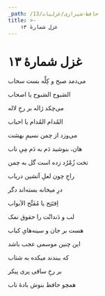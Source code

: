 ```yaml
---
_path: /حافظ-شیرازی/غزلیات/13
title: >-
    غزل شمارهٔ ۱۳
---
```

# غزل شمارهٔ ۱۳

<div class="b" id="bn1"><div class="m1"><p>می‌دمد صبح و کِلِّه بست سحاب</p></div>
<div class="m2"><p>الصَبوح الصَبوح یا اصحاب</p></div></div>
<div class="b" id="bn2"><div class="m1"><p>می‌چکد ژاله بر رخِ لاله</p></div>
<div class="m2"><p>المُدام المُدام یا احباب</p></div></div>
<div class="b" id="bn3"><div class="m1"><p>می‌وزد از چمن نسیمِ بهشت</p></div>
<div class="m2"><p>هان، بنوشید دَم به دَم مِیِ ناب</p></div></div>
<div class="b" id="bn4"><div class="m1"><p>تخت زُمْرُد زده است گل به چمن</p></div>
<div class="m2"><p>راحِ چون لعلِ آتشین دریاب</p></div></div>
<div class="b" id="bn5"><div class="m1"><p>درِ میخانه بسته‌اند دگر</p></div>
<div class="m2"><p>اِفتَتِح یا مُفَتِّح الاَبواب</p></div></div>
<div class="b" id="bn6"><div class="m1"><p>لب و دَندانْت را حقوق نمک</p></div>
<div class="m2"><p>هست بر جان و سینه‌هایِ کباب</p></div></div>
<div class="b" id="bn7"><div class="m1"><p>این چنین موسمی عجب باشد</p></div>
<div class="m2"><p>که ببندند میکده به شتاب</p></div></div>
<div class="b" id="bn8"><div class="m1"><p>بر رخِ ساقی پری پیکر</p></div>
<div class="m2"><p>همچو حافظ بنوش بادهٔ ناب</p></div></div>
